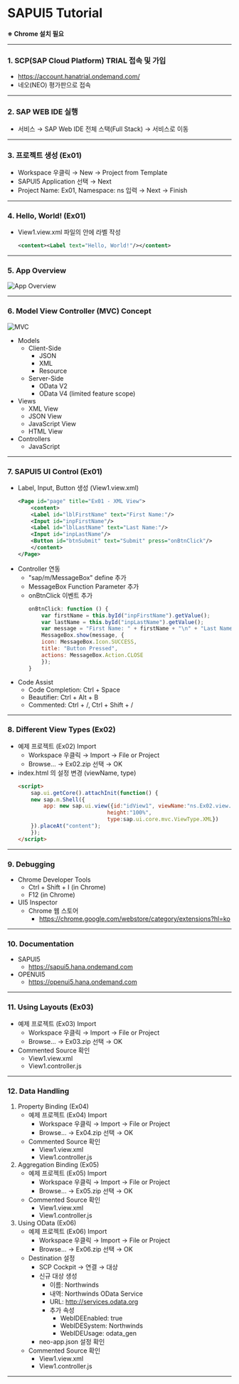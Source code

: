 # SAPUI5 Tutorial

**※ Chrome 설치 필요**

---
### 1. SCP(SAP Cloud Platform) TRIAL 접속 및 가입
* https://account.hanatrial.ondemand.com/
* 네오(NEO) 평가판으로 접속

---
### 2. SAP WEB IDE 실행
* 서비스 → SAP Web IDE 전체 스택(Full Stack) → 서비스로 이동

---
### 3. 프로젝트 생성 (Ex01)
* Workspace 우클릭 → New → Project from Template
* SAPUI5 Application 선택 → Next
* Project Name: Ex01, Namespace: ns 입력 → Next → Finish

---
### 4. Hello, World! (Ex01)
* View1.view.xml 파일의 <content></content> 안에 라벨 작성
    ```xml
    <content><Label text="Hello, World!"/></content>
    ```

---
### 5. App Overview
![App Overview](https://sapui5.hana.ondemand.com/docs/topics/loioeeae30fe7983476a9777e809a8820147_LowRes.png)

---
### 6. Model View Controller (MVC) Concept
![MVC](https://sapui5.hana.ondemand.com/docs/topics/loio1eb216151b1b41f1979b7b6c969670df_LowRes.png)
* Models
    * Client-Side
        * JSON
        * XML
        * Resource
    * Server-Side
        * OData V2
        * OData V4 (limited feature scope)
* Views
    * XML View
    * JSON View
    * JavaScript View
    * HTML View
* Controllers
    * JavaScript

---
### 7. SAPUI5 UI Control (Ex01)
* Label, Input, Button 생성 (View1.view.xml)
    ```xml
    <Page id="page" title="Ex01 - XML View">
        <content>
        <Label id="lblFirstName" text="First Name:"/>
        <Input id="inpFirstName"/>
        <Label id="lblLastName" text="Last Name:"/>
        <Input id="inpLastName"/>
        <Button id="btnSubmit" text="Submit" press="onBtnClick"/>
        </content>
    </Page>
    ```
* Controller 연동
    * "sap/m/MessageBox" define 추가
    * MessageBox Function Parameter 추가
    * onBtnClick 이벤트 추가
        ```javascript
        onBtnClick: function () {
            var firstName = this.byId("inpFirstName").getValue();
            var lastName = this.byId("inpLastName").getValue();
            var message = "First Name: " + firstName + "\n" + "Last Name: " + lastName;
            MessageBox.show(message, {
            icon: MessageBox.Icon.SUCCESS,
            title: "Button Pressed",
            actions: MessageBox.Action.CLOSE
            });
        }
        ```
* Code Assist
    * Code Completion: Ctrl + Space
    * Beautifier: Ctrl + Alt + B
    * Commented: Ctrl + /, Ctrl + Shift + /

---
### 8. Different View Types (Ex02)
* 예제 프로젝트 (Ex02) Import
    * Workspace 우클릭 → Import → File or Project
    * Browse... → Ex02.zip 선택 → OK
* index.html 의 설정 변경 (viewName, type)
    ```html
    <script>
        sap.ui.getCore().attachInit(function() {
        new sap.m.Shell({
            app: new sap.ui.view({id:"idView1", viewName:"ns.Ex02.view.View1", 
                                height:"100%",
                                type:sap.ui.core.mvc.ViewType.XML})
        }).placeAt("content");
        });
    </script>
    ```

---
### 9. Debugging
* Chrome Developer Tools
    * Ctrl + Shift + I (in Chrome)
    * F12 (in Chrome)
* UI5 Inspector
    * Chrome 웹 스토어
        * https://chrome.google.com/webstore/category/extensions?hl=ko

---
### 10. Documentation
* SAPUI5
    * https://sapui5.hana.ondemand.com
* OPENUI5
    * https://openui5.hana.ondemand.com

---
### 11. Using Layouts (Ex03)
* 예제 프로젝트 (Ex03) Import
    * Workspace 우클릭 → Import → File or Project
    * Browse... → Ex03.zip 선택 → OK
* Commented Source 확인
    * View1.view.xml
    * View1.controller.js

---
### 12. Data Handling
1. Property Binding (Ex04)
    * 예제 프로젝트 (Ex04) Import
        * Workspace 우클릭 → Import → File or Project
        * Browse... → Ex04.zip 선택 → OK
    * Commented Source 확인
        * View1.view.xml
        * View1.controller.js
2. Aggregation Binding (Ex05)
    * 예제 프로젝트 (Ex05) Import
        * Workspace 우클릭 → Import → File or Project
        * Browse... → Ex05.zip 선택 → OK
    * Commented Source 확인
        * View1.view.xml
        * View1.controller.js
3. Using OData (Ex06)
    * 예제 프로젝트 (Ex06) Import
        * Workspace 우클릭 → Import → File or Project
        * Browse... → Ex06.zip 선택 → OK
    * Destination 설정
        * SCP Cockpit → 연결 → 대상
        * 신규 대상 생성
            * 이름: Northwinds
            * 내역: Northwinds OData Service
            * URL: http://services.odata.org
            * 추가 속성
                * WebIDEEnabled: true
                * WebIDESystem: Northwinds
                * WebIDEUsage: odata_gen
        * neo-app.json 설정 확인
    * Commented Source 확인
        * View1.view.xml
        * View1.controller.js

---
